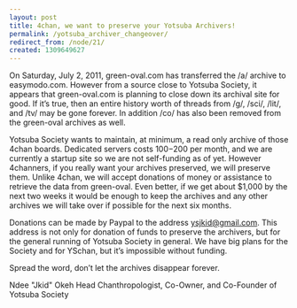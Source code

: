 ```yaml
---
layout: post
title: 4chan, we want to preserve your Yotsuba Archivers!
permalink: /yotsuba_archiver_changeover/
redirect_from: /node/21/
created: 1309649627
---
```

On Saturday, July 2, 2011, green-oval.com has transferred  the /a/ archive to easymodo.com. However from a source close to Yotsuba Society, it appears that green-oval.com is planning to close down its archival site for good. If it’s true, then an entire history worth of threads from /g/, /sci/, /lit/, and /tv/ may be gone forever. In addition /co/ has also been removed from the green-oval archives as well.  

Yotsuba Society wants to maintain, at minimum, a read only archive of those 4chan boards. Dedicated servers costs $100-$200 per month, and we are currently a startup site so we are not self-funding as of yet. However 4channers, if you really want your archives preserved, we will preserve them. Unlike 4chan, we will accept donations of money or assistance to retrieve the data from green-oval. Even better, if we get about $1,000 by the next two weeks it would be enough to keep the archives and any other archives we will take over if possible for the next six months.

Donations can be made by Paypal to the address ysjkid@gmail.com. This address is not only for donation of funds to preserve the archivers, but for the general running of Yotsuba Society in general. We have big plans for the Society and for YSchan, but it’s impossible without funding.

Spread the word, don’t let the archives disappear forever. 

Ndee "Jkid" Okeh
Head Chanthropologist, Co-Owner, and Co-Founder of Yotsuba Society
